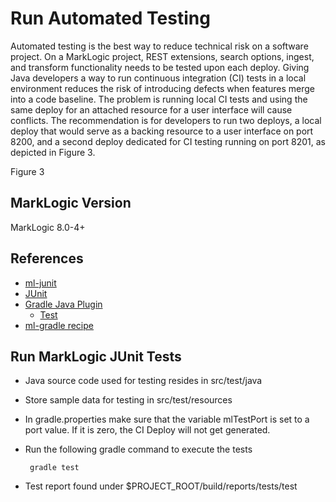# Run Automated Testing
Automated testing is the best way to reduce technical risk on a software project.  On a MarkLogic project, REST extensions, search options, ingest, and transform functionality needs to be tested upon each deploy.  Giving Java developers a way to run continuous integration (CI) tests in a local environment reduces the risk of introducing defects when features merge into a code baseline.  The problem is running local CI tests and using the same deploy for an attached resource for a user interface will cause conflicts.  The recommendation is for developers to run two deploys, a local deploy that would serve as a backing resource to a user interface on port 8200, and a second deploy dedicated for CI testing running on port 8201, as depicted in Figure 3. 
 
Figure 3

## MarkLogic Version
MarkLogic 8.0-4+

## References
 * [ml-junit](https://github.com/rjrudin/ml-junit)
 * [JUnit](http://junit.org/junit4/)
 * [Gradle Java Plugin](https://docs.gradle.org/current/userguide/java_plugin.html)
   * [Test](https://docs.gradle.org/current/userguide/java_plugin.html#sec:java_test) 
 * [ml-gradle recipe](https://github.com/marklogic-community/ml-gradle/wiki/Setup-Test-Resources)

## Run MarkLogic JUnit Tests
 * Java source code used for testing resides in src/test/java
 * Store sample data for testing in src/test/resources
 * In gradle.properties make sure that the variable mlTestPort is set to a port value.  If it is zero, the CI Deploy will not get generated.
 * Run the following gradle command to execute the tests
  
        gradle test

 * Test report found under $PROJECT_ROOT/build/reports/tests/test
